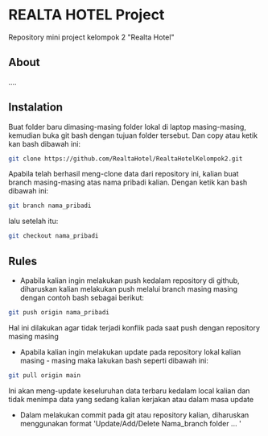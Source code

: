 # REALTA HOTEL Project
Repository mini project kelompok 2 "Realta Hotel"

## About
....

## Instalation
Buat folder baru dimasing-masing folder lokal di laptop masing-masing, kemudian buka git bash dengan tujuan folder tersebut. Dan copy atau ketik kan bash dibawah ini:
```bash
git clone https://github.com/RealtaHotel/RealtaHotelKelompok2.git
```

Apabila telah berhasil meng-clone data dari repository ini, kalian buat branch masing-masing atas nama pribadi kalian. Dengan ketik kan bash dibawah ini:
```bash
git branch nama_pribadi
```

lalu setelah itu:
```bash
git checkout nama_pribadi
```

## Rules
- Apabila kalian ingin melakukan push kedalam repository di github, diharuskan kalian melakukan push melalui branch masing masing dengan contoh bash sebagai berikut:
```bash
git push origin nama_pribadi
```
Hal ini dilakukan agar tidak terjadi konflik pada saat push dengan repository masing masing
- Apabila kalian ingin melakukan update pada repository lokal kalian masing - masing maka lakukan bash seperti dibawah ini:
```bash
git pull origin main
```

Ini akan meng-update keseluruhan data terbaru kedalam local kalian dan tidak menimpa data yang sedang kalian kerjakan atau dalam masa update

- Dalam melakukan commit pada git atau repository kalian, diharuskan menggunakan format 'Update/Add/Delete Nama_branch folder ... '